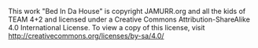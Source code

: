 This work "Bed In Da House" is copyright JAMURR.org and all the kids of TEAM 4+2 and licensed under a Creative Commons Attribution-ShareAlike 4.0 International License.
To view a copy of this license, visit <http://creativecommons.org/licenses/by-sa/4.0/>

